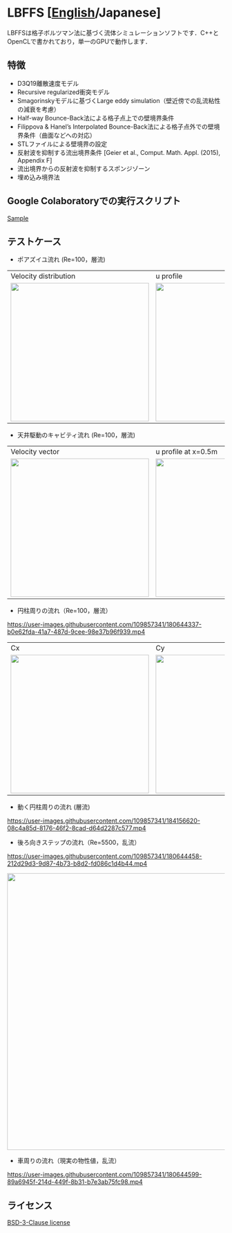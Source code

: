 # LBFFS [[English](README.md)/Japanese]
LBFFSは格子ボルツマン法に基づく流体シミュレーションソフトです．C++とOpenCLで書かれており，単一のGPUで動作します．

## 特徴
* D3Q19離散速度モデル
* Recursive regularized衝突モデル
* Smagorinskyモデルに基づくLarge eddy simulation（壁近傍での乱流粘性の減衰を考慮）
* Half-way Bounce-Back法による格子点上での壁境界条件
* Filippova & Hanel’s Interpolated Bounce-Back法による格子点外での壁境界条件（曲面などへの対応）
* STLファイルによる壁境界の設定
* 反射波を抑制する流出境界条件 [Geier et al., Comput. Math. Appl. (2015), Appendix F]
* 流出境界からの反射波を抑制するスポンジゾーン
* 埋め込み境界法

## Google Colaboratoryでの実行スクリプト  
[Sample](runScriptOnColab.ipynb)

## テストケース
* ポアズイユ流れ (Re=100，層流)
<table>
<tr>
<td>Velocity distribution</td>
<td>u profile</td>
</tr>
<tr>
<td><img src="https://user-images.githubusercontent.com/109857341/180640617-7e83c0b4-61df-4ed4-ac4f-39554b86affe.png" width="320px"></td>
<td><img src="https://user-images.githubusercontent.com/109857341/180640633-b6779f8d-1921-493f-b64f-876f08a873d8.png" width="320px"></td>
</tr>
</table>

* 天井駆動のキャビティ流れ (Re=100，層流)
<table>
<tr>
<td>Velocity vector</td>
<td>u profile at x=0.5m</td>
</tr>
<tr>
<td><img src="https://user-images.githubusercontent.com/109857341/180638527-6905b752-ebff-4695-a5c2-aacec47b16ac.png" width="320px"></td>
<td><img src="https://user-images.githubusercontent.com/109857341/182006837-1e144cbc-5c16-4bc1-aefe-eba9ca35f386.png" width="320px"></td>
</tr>
</table>

* 円柱周りの流れ（Re=100，層流）

https://user-images.githubusercontent.com/109857341/180644337-b0e62fda-41a7-487d-9cee-98e37b96f939.mp4
<table>
<tr>
<td>Cx</td>
<td>Cy</td>
</tr>
<tr>
<td><img src="https://user-images.githubusercontent.com/109857341/180644297-db37a9b0-177e-4a2a-8390-9ada3c0c96dd.png" width="320px"></td>
<td><img src="https://user-images.githubusercontent.com/109857341/180644308-5bb19345-ec3a-4d10-8ad9-4452e091d878.png" width="320px"></td>
</tr>
</table>

* 動く円柱周りの流れ (層流)

https://user-images.githubusercontent.com/109857341/184156620-08c4a85d-8176-46f2-8cad-d64d2287c577.mp4

* 後ろ向きステップの流れ（Re=5500，乱流）

https://user-images.githubusercontent.com/109857341/180644458-212d29d3-9d87-4b73-b8d2-fd086c1d4b44.mp4

<img src="https://user-images.githubusercontent.com/109857341/180644496-94171507-2454-4ed6-b495-355ab656610b.png" width="640px">


* 車周りの流れ（現実の物性値，乱流）

https://user-images.githubusercontent.com/109857341/180644599-89a6945f-214d-449f-8b31-b7e3ab75fc98.mp4

## ライセンス
[BSD-3-Clause license](LICENSE)
